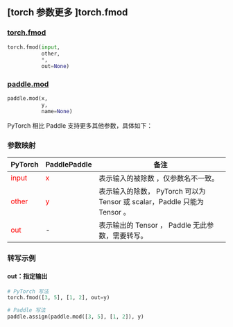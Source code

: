 ## [torch 参数更多 ]torch.fmod
### [torch.fmod](https://pytorch.org/docs/stable/generated/torch.fmod.html?highlight=fmod#torch.fmod)

```python
torch.fmod(input,
           other,
           *,
           out=None)
```

### [paddle.mod](https://www.paddlepaddle.org.cn/documentation/docs/zh/develop/api/paddle/mod_cn.html#mod)

```python
paddle.mod(x,
           y,
           name=None)
```

PyTorch 相比 Paddle 支持更多其他参数，具体如下：
### 参数映射

| PyTorch       | PaddlePaddle | 备注                                                   |
| ------------- | ------------ | ------------------------------------------------------ |
| <font color='red'> input </font> | <font color='red'> x </font> | 表示输入的被除数 ，仅参数名不一致。  |
| <font color='red'> other </font> | <font color='red'> y </font> | 表示输入的除数， PyTorch 可以为 Tensor 或 scalar，Paddle 只能为 Tensor 。  |
| <font color='red'> out </font> | -  | 表示输出的 Tensor ， Paddle 无此参数，需要转写。    |


### 转写示例
#### out：指定输出
```python
# PyTorch 写法
torch.fmod([3, 5], [1, 2], out=y)

# Paddle 写法
paddle.assign(paddle.mod([3, 5], [1, 2]), y)
```
